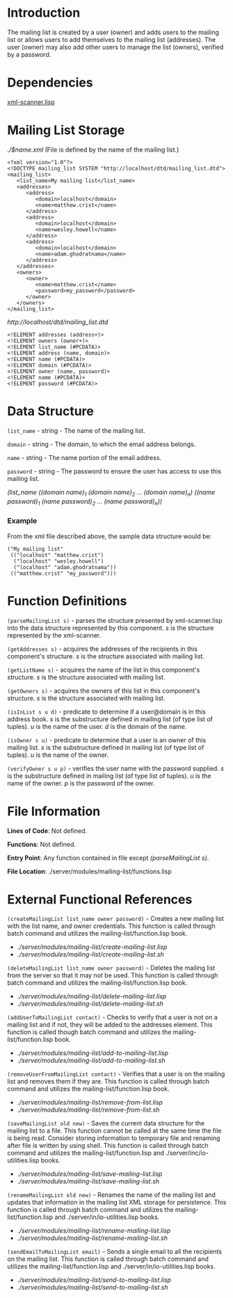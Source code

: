 # Introduction #

The mailing list is created by a user (owner) and adds users to the mailing list or allows users to add themselves to the mailing list (addresses).  The user (owner) may also add other users to manage the list (owners), verified by a password.

# Dependencies #
[xml-scanner.lisp](http://code.google.com/p/spring-2013-se2-dijkstra/wiki/XMLScanner_ACL2)

# Mailing List Storage #

_./$name.xml_ (File is defined by the name of the mailing list.)
```
<?xml version="1.0"?>
<!DOCTYPE mailing_list SYSTEM "http://localhost/dtd/mailing_list.dtd">
<mailing_list>
   <list_name>My mailing list</list_name>
   <addresses>
      <address>
         <domain>localhost</domain>
         <name>matthew.crist</name>
      </address>
      <address>
         <domain>localhost</domain>
         <name>wesley.howell</name>
      </address>
      <address>
         <domain>localhost</domain>
         <name>adam.ghodratnama</name>
      </address>
   </addresses>
   <owners>
      <owner>
         <name>matthew.crist</name>
         <password>my_password</password>
      </owner>
   </owners>
</mailing_list>
```

_http://localhost/dtd/mailing\_list.dtd_
```
<!ELEMENT addresses (address+)>
<!ELEMENT owners (owner+)>
<!ELEMENT list_name (#PCDATA)>
<!ELEMENT address (name, domain)>
<!ELEMENT name (#PCDATA)>
<!ELEMENT domain (#PCDATA)>
<!ELEMENT owner (name, password)>
<!ELEMENT name (#PCDATA)>
<!ELEMENT password (#PCDATA)>
```

# Data Structure #
`list_name` - string - The name of the mailing list.

`domain` - string - The domain, to which the email address belongs.

`name` - string - The name portion of the email address.

`password` - string - The password to ensure the user has access to use this mailing list.

_(list\_name ((domain name)<sub>1</sub> (domain name)<sub>2</sub> ... (domain name)<sub>n</sub>) ((name password)<sub>1</sub> (name password)<sub>2</sub> ... (name password)<sub>n</sub>))_

### Example ###
From the xml file described above, the sample data structure would be:

```
("My mailing list"
 (("localhost" "matthew.crist")
  ("localhost" "wesley.howell")
  ("localhost" "adam.ghodratnama"))
 (("matthew.crist" "my_password")))
```

# Function Definitions #
`(parseMailingList s)` - parses the structure presented by xml-scanner.lisp into the data structure represented by this component. _s_ is the structure represented by the xml-scanner.

`(getAddresses s)` - acquires the addresses of the recipients in this component's structure.  _s_ is the structure associated with mailing list.

`(getListName s)` - acquires the name of the list in this component's structure.  _s_ is the structure associated with mailing list.

`(getOwners s)` - acquires the owners of this list in this component's structure.  _s_ is the structure associated with mailing list.

`(isInList s u d)` - predicate to determine if a user@domain is in this address book.  _s_ is the substructure defined in mailing list (of type list of tuples). _u_ is the name of the user.  _d_ is the domain of the name.

`(isOwner s u)` - predicate to determine that a user is an owner of this mailing list.  _s_ is the substructure defined in mailing list (of type list of tuples). _u_ is the name of the owner.

`(verifyOwner s u p)` - verifies the user name with the password supplied. _s_ is the substructure defined in mailing list (of type list of tuples). _u_ is the name of the owner.  _p_ is the password of the owner.

# File Information #
**Lines of Code**: Not defined.

**Functions**: Not defined.

**Entry Point**: Any function contained in file except _(parseMailingList s)_.

**File Location**: ./server/modules/mailing-list/functions.lisp

# External Functional References #

`(createMailingList list_name owner password)` - Creates a new mailing list with the list name, and owner credentials.  This function is called through batch command and utilizes the mailing-list/function.lisp book.
  * _./server/modules/mailing-list/create-mailing-list.lisp_
  * _./server/modules/mailing-list/create-mailing-list.sh_

`(deleteMailingList list_name owner password)` - Deletes the mailing list from the server so that it may not be used.  This function is called through batch command and utilizes the mailing-list/function.lisp book.
  * _./server/modules/mailing-list/delete-mailing-list.lisp_
  * _./server/modules/mailing-list/delete-mailing-list.sh_

`(addUserToMailingList contact)` - Checks to verify that a user is not on a mailing list and if not, they will be added to the addresses element.  This function is called though batch command and utilizes the mailing-list/function.lisp book.
  * _./server/modules/mailing-list/add-to-mailing-list.lisp_
  * _./server/modules/mailing-list/add-to-mailing-list.sh_

`(removeUserFromMailingList contact)` - Verifies that a user is on the mailing list and removes them if they are.  This function is called through batch command and utilizes the mailing-list/function.lisp book.
  * _./server/modules/mailing-list/remove-from-list.lisp_
  * _./server/modules/mailing-list/remove-from-list.sh_

`(saveMailingList old new)` - Saves the current data structure for the mailing list to a file.  This function cannot be called at the same time the file is being read.  Consider storing information to temporary file and renaming after file is written by using shell.  This function is called through batch command and utilizes the mailing-list/function.lisp and ./server/inc/io-utilities.lisp books.
  * _./server/modules/mailing-list/save-mailing-list.lisp_
  * _./server/modules/mailing-list/save-mailing-list.sh_

`(renameMailingList old new)` - Renames the name of the mailing list and updates that information in the mailing list XML storage for persistence.  This function is called through batch command and utilizes the mailing-list/function.lisp and ./server/in/io-utilities.lisp books.
  * _./server/modules/mailing-list/rename-mailing-list.lisp_
  * _./server/modules/mailing-list/rename-mailing-list.sh_

`(sendEmailToMailingList email)` - Sends a single email to all the recipients on the mailing list.  This function is called through batch command and utilizes the mailing-list/function.lisp and ./server/in/io-utilities.lisp books.
  * _./server/modules/mailing-list/send-to-mailing-list.lisp_
  * _./server/modules/mailing-list/send-to-mailing-list.sh_
